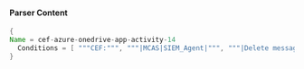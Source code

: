 #### Parser Content
```Java
{
Name = cef-azure-onedrive-app-activity-14
  Conditions = [ """CEF:""", """|MCAS|SIEM_Agent|""", """|Delete messages from Deleted Items folder (impersonated)|""" ]
}
```